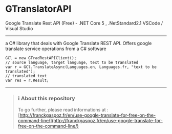 # GTranslatorAPI
Google Translate Rest API (Free) - .NET Core 5 , .NetStandard2.1
VSCode / Visual Studio
<hr>

a C# library that deals with Google Translate REST API. Offers google translate service operations from a C# software

```CSharp
GCl = new GTradRestAPIClient();
// source language, target language, text to be translated
var r = GCl.TranslateAsync(Languages.en, Languages.fr, "text to be translated");
// translated text
var res = r.Result; 
```

<hr>

> ### :information_source: About this repository
> To go further, please read informations at : [http://franckgaspoz.fr/en/use-google-translate-for-free-on-the-command-line/](http://franckgaspoz.fr/en/use-google-translate-for-free-on-the-command-line/)
